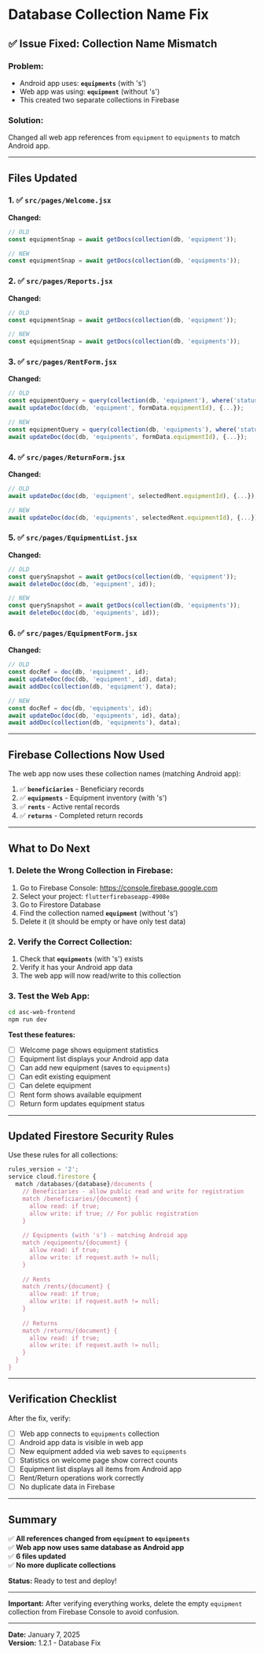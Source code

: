 # Database Collection Name Fix

## ✅ Issue Fixed: Collection Name Mismatch

### Problem:
- Android app uses: **`equipments`** (with 's')
- Web app was using: **`equipment`** (without 's')
- This created two separate collections in Firebase

### Solution:
Changed all web app references from `equipment` to `equipments` to match Android app.

---

## Files Updated

### 1. ✅ `src/pages/Welcome.jsx`
**Changed:**
```javascript
// OLD
const equipmentSnap = await getDocs(collection(db, 'equipment'));

// NEW
const equipmentSnap = await getDocs(collection(db, 'equipments'));
```

### 2. ✅ `src/pages/Reports.jsx`
**Changed:**
```javascript
// OLD
const equipmentSnap = await getDocs(collection(db, 'equipment'));

// NEW
const equipmentSnap = await getDocs(collection(db, 'equipments'));
```

### 3. ✅ `src/pages/RentForm.jsx`
**Changed:**
```javascript
// OLD
const equipmentQuery = query(collection(db, 'equipment'), where('status', '==', 'Available'));
await updateDoc(doc(db, 'equipment', formData.equipmentId), {...});

// NEW
const equipmentQuery = query(collection(db, 'equipments'), where('status', '==', 'Available'));
await updateDoc(doc(db, 'equipments', formData.equipmentId), {...});
```

### 4. ✅ `src/pages/ReturnForm.jsx`
**Changed:**
```javascript
// OLD
await updateDoc(doc(db, 'equipment', selectedRent.equipmentId), {...});

// NEW
await updateDoc(doc(db, 'equipments', selectedRent.equipmentId), {...});
```

### 5. ✅ `src/pages/EquipmentList.jsx`
**Changed:**
```javascript
// OLD
const querySnapshot = await getDocs(collection(db, 'equipment'));
await deleteDoc(doc(db, 'equipment', id));

// NEW
const querySnapshot = await getDocs(collection(db, 'equipments'));
await deleteDoc(doc(db, 'equipments', id));
```

### 6. ✅ `src/pages/EquipmentForm.jsx`
**Changed:**
```javascript
// OLD
const docRef = doc(db, 'equipment', id);
await updateDoc(doc(db, 'equipment', id), data);
await addDoc(collection(db, 'equipment'), data);

// NEW
const docRef = doc(db, 'equipments', id);
await updateDoc(doc(db, 'equipments', id), data);
await addDoc(collection(db, 'equipments'), data);
```

---

## Firebase Collections Now Used

The web app now uses these collection names (matching Android app):

1. ✅ **`beneficiaries`** - Beneficiary records
2. ✅ **`equipments`** - Equipment inventory (with 's')
3. ✅ **`rents`** - Active rental records
4. ✅ **`returns`** - Completed return records

---

## What to Do Next

### 1. Delete the Wrong Collection in Firebase:
1. Go to Firebase Console: https://console.firebase.google.com
2. Select your project: `flutterfirebaseapp-4908e`
3. Go to Firestore Database
4. Find the collection named **`equipment`** (without 's')
5. Delete it (it should be empty or have only test data)

### 2. Verify the Correct Collection:
1. Check that **`equipments`** (with 's') exists
2. Verify it has your Android app data
3. The web app will now read/write to this collection

### 3. Test the Web App:
```bash
cd asc-web-frontend
npm run dev
```

**Test these features:**
- [ ] Welcome page shows equipment statistics
- [ ] Equipment list displays your Android app data
- [ ] Can add new equipment (saves to `equipments`)
- [ ] Can edit existing equipment
- [ ] Can delete equipment
- [ ] Rent form shows available equipment
- [ ] Return form updates equipment status

---

## Updated Firestore Security Rules

Use these rules for all collections:

```javascript
rules_version = '2';
service cloud.firestore {
  match /databases/{database}/documents {
    // Beneficiaries - allow public read and write for registration
    match /beneficiaries/{document} {
      allow read: if true;
      allow write: if true; // For public registration
    }
    
    // Equipments (with 's') - matching Android app
    match /equipments/{document} {
      allow read: if true;
      allow write: if request.auth != null;
    }
    
    // Rents
    match /rents/{document} {
      allow read: if true;
      allow write: if request.auth != null;
    }
    
    // Returns
    match /returns/{document} {
      allow read: if true;
      allow write: if request.auth != null;
    }
  }
}
```

---

## Verification Checklist

After the fix, verify:

- [ ] Web app connects to `equipments` collection
- [ ] Android app data is visible in web app
- [ ] New equipment added via web saves to `equipments`
- [ ] Statistics on welcome page show correct counts
- [ ] Equipment list displays all items from Android app
- [ ] Rent/Return operations work correctly
- [ ] No duplicate data in Firebase

---

## Summary

✅ **All references changed from `equipment` to `equipments`**  
✅ **Web app now uses same database as Android app**  
✅ **6 files updated**  
✅ **No more duplicate collections**

**Status:** Ready to test and deploy!

---

**Important:** After verifying everything works, delete the empty `equipment` collection from Firebase Console to avoid confusion.

---

**Date:** January 7, 2025  
**Version:** 1.2.1 - Database Fix
